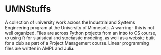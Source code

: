 # UMNStuffs
A collection of university work across the Industrial and Systems Engineering program at the University of Minnesota. A warning- this is not well organized. Files are across Python projects from an intro to CS course, to using R for statistical and stochastic modeling, as well as a website built for a club as part of a Project Management course. Linear programming files are written in AMPL and Julia.
